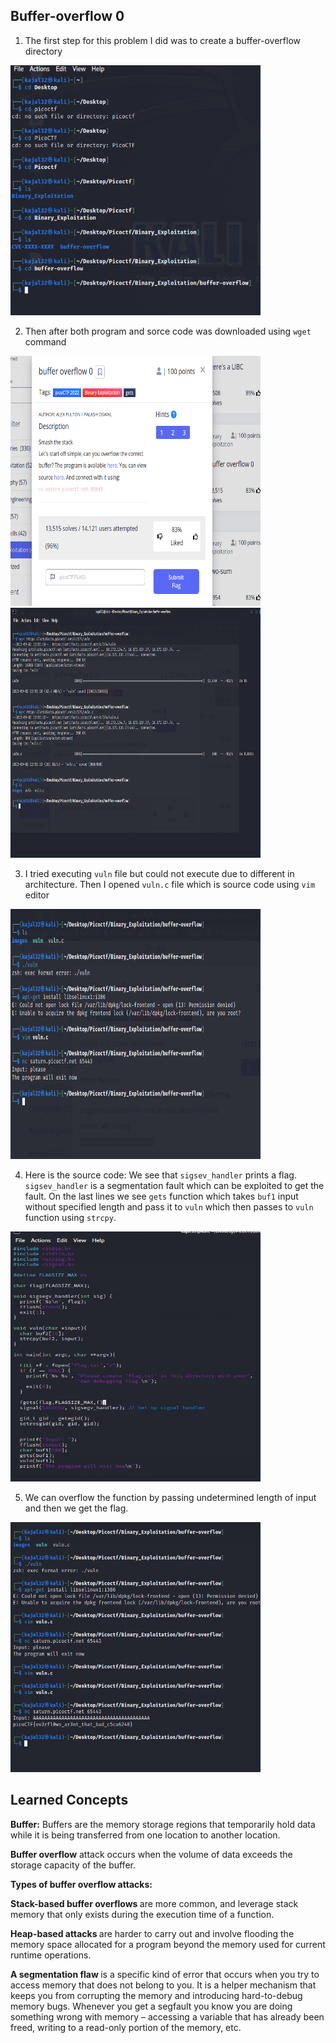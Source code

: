 <h2> Buffer-overflow 0</h2>

1. The first step for this problem I did was to create a buffer-overflow directory

<img src = "images/1.png" height = 400, width = 400>

2. Then after both program and sorce code was downloaded using ``wget`` command

<img src = "images/2.png" height = 400, width = 400>
<img src = "images/3.png" height = 400, width = 400>

3. I tried executing  ``vuln`` file but could not execute due to different in architecture. Then I opened ``vuln.c`` file which is source code using ``vim`` editor

<img src = "images/4.png" height = 400, width = 400>

4. Here is the source code:
   We see that ``sigsev_handler`` prints a flag. ``sigsev_handler`` is a segmentation fault which can be exploited to get the fault. On the last lines we see ``gets`` function which takes ``buf1`` input without specified length and pass it to ``vuln`` which then passes to ``vuln`` function using ``strcpy``. 
<img src = "images/5.png" height = 400, width = 400>

5. We can overflow the function by passing undetermined length of input and then we get the flag.
<img src = "images/6.png" height = 400, width = 400>

<h2> Learned Concepts </h2>

<B>Buffer:</B> Buffers are the memory storage regions that temporarily hold data while it is being transferred from one location to another location. 

<B>Buffer overflow</B> attack occurs when the volume of data exceeds the storage capacity of the buffer. 

<B>Types of buffer overflow attacks:</B>

<B>Stack-based buffer overflows </B> are more common, and leverage stack memory that only exists during the execution time of a function.

<B>Heap-based attacks </B> are harder to carry out and involve flooding the memory space allocated for a program beyond the memory used for current runtime operations.

<B>A segmentation flaw </B> is a specific kind of error that occurs when you try to access memory that does not belong to you. It is a helper mechanism  that keeps you from corrupting the memory and introducing hard-to-debug memory bugs. Whenever you get a segfault you know you are doing something wrong with memory – accessing a variable that has already been freed, writing to a read-only portion of the memory, etc. 

